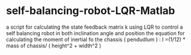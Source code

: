 # self-balancing-robot-LQR-Matlab
a script for calculating the state feedback matrix k using LQR to control a self balancing robot in both inclination angle and position
the equation for calculating the moment of inertial fo the chassis ( pendudlum ) : 
I =(1/12) * mass of chassis/ ( height^2 + width^2 )

